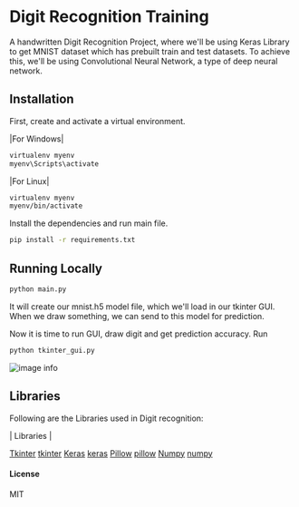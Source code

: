 
# Digit Recognition Training

A handwritten Digit Recognition Project, where we'll be using Keras Library to get MNIST dataset which has prebuilt train and test datasets.
To achieve this, we'll be using Convolutional Neural Network, a type of deep neural network.

## Installation

First, create and activate a virtual environment.

|For Windows|
```sh
virtualenv myenv
myenv\Scripts\activate
```
|For Linux|
```sh
virtualenv myenv
myenv/bin/activate
```

Install the dependencies and run main file.

```sh
pip install -r requirements.txt
```

## Running Locally

```sh
python main.py
```
It will create our mnist.h5 model file, which we'll load in our tkinter GUI.
When we draw something, we can send to this model for prediction.

Now it is time to run GUI, draw digit and get prediction accuracy.
Run
```sh
python tkinter_gui.py
```
![image info](https://drive.google.com/uc?export=view&id=1Hq5ZGd0G0dF70zrUzlfkofjHVhIFEXb-)

## Libraries

Following are the Libraries used in Digit recognition:

| Libraries |

 [Tkinter] [tkinter]
 [Keras] [keras]
 [Pillow] [pillow]
 [Numpy] [numpy]

#### License

MIT


   [tkinter]: <https://wiki.python.org/moin/TkInter>
   [pillow]: <https://pillow.readthedocs.io/en/stable/>
   [keras]: <https://keras.io/api/>
   [numpy]: <https://numpy.org/doc/stable/user/index.html>
   